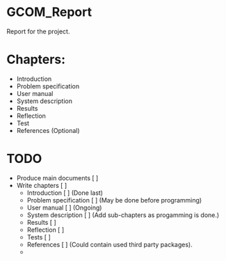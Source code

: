 # GCOM_Report
Report for the project.

# Chapters:

- Introduction
- Problem specification
- User manual
- System description
- Results
- Reflection
- Test
- References (Optional)


# TODO

- Produce main documents [ ]
- Write chapters [ ]
  - Introduction [ ] (Done last)
  - Problem specification [ ] (May be done before programming)
  - User manual [ ] (Ongoing)
  - System description [ ] (Add sub-chapters as progamming is done.)
  - Results [ ]
  - Reflection [ ]
  - Tests [ ]
  - References [ ] (Could contain used third party packages).
  - 
